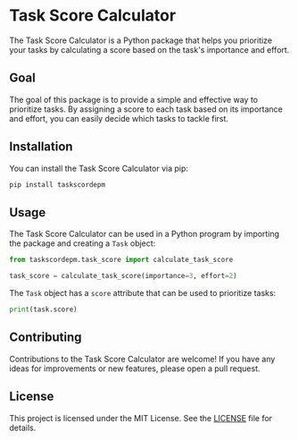 # Task Score Calculator

The Task Score Calculator is a Python package that helps you prioritize your tasks by calculating a score based on the task's importance and effort.

## Goal

The goal of this package is to provide a simple and effective way to prioritize tasks. By assigning a score to each task based on its importance and effort, you can easily decide which tasks to tackle first.

## Installation

You can install the Task Score Calculator via pip:

```bash
pip install taskscordepm
```

## Usage

The Task Score Calculator can be used in a Python program by importing the package and creating a `Task` object:

```python
from taskscordepm.task_score import calculate_task_score

task_score = calculate_task_score(importance=3, effort=2)
```

The `Task` object has a `score` attribute that can be used to prioritize tasks:

```python
print(task.score)
```

## Contributing

Contributions to the Task Score Calculator are welcome! If you have any ideas for improvements or new features, please open a pull request.

## License

This project is licensed under the MIT License. See the [LICENSE](LICENSE) file for details.
